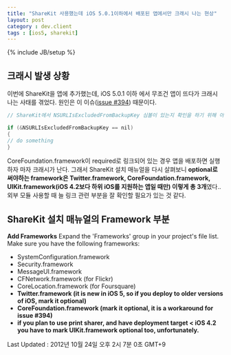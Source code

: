 ```yaml
---
title: "ShareKit 사용했는데 iOS 5.0.1이하에서 배포된 앱에서만 크래시 나는 현상"
layout: post
category : dev.client
tags : [ios5, sharekit]
---
```

{% include JB/setup %}

크래시 발생 상황
------------

이번에 ShareKit을 앱에 추가했는데, iOS 5.0.1 이하 에서 무조건 앱이 뜨다가 크래시 나는 사태를 겪었다.
원인은 이 이슈([issue #394](https://github.com/ShareKit/ShareKit/pull/394)) 때문이다. 

```objectivec
// ShareKit에서 NSURLIsExcludedFromBackupKey 심볼이 있는지 확인을 하기 위해 아래와 같이 하지만 

if (&NSURLIsExcludedFromBackupKey == nil) 
{
// do something
}
```

CoreFoundation.framework이 required로 링크되어 있는 경우 앱을 배포하면 실행하자 마자 크래시가 난다.
그래서 ShareKit 설치 매뉴얼을 다시 살펴보니 **optional로 써야하는 framework은 Twitter.framework, CoreFoundation.framework, UIKit.framework(iOS 4.2보다 하위 iOS를 지원하는 앱일 때만) 이렇게 총 3개**였다..
외부 모듈 사용할 때 늘 링크 관련 부분을 잘 확인할 필요가 있는 것 같다.

ShareKit 설치 매뉴얼의 Framework 부분
---------------------------------
**Add Frameworks**
Expand the 'Frameworks' group in your project's file list. Make sure you have the following frameworks:
- SystemConfiguration.framework
- Security.framework
- MessageUI.framework
- CFNetwork.framework (for Flickr)
- CoreLocation.framework (for Foursquare)
- **Twitter.framework (it is new in iOS 5, so if you deploy to older versions of iOS, mark it optional)**
- **CoreFoundation.framework (mark it optional, it is a workaround for issue #394)**
- **if you plan to use print sharer, and have deployment target < iOS 4.2 you have to mark UIKit.framework optional too, unfortunately.**


Last Updated : 2012년 10월 24일 오후 2시 7분 0초 GMT+9